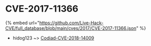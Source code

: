 # CVE-2017-11366
{% embed url="https://github.com/Live-Hack-CVE/full_database/blob/main/cves/2017/CVE-2017-11366.json" %}

* hidog123 ~> [Codiad-CVE-2018-14009](https://www.alice-snow.ru/2017/database/cve-2017-11366/codiad-cve-2018-14009-hidog123)